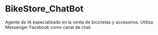 # BikeStore_ChatBot
Agente de IA especializado en la venta de bicicletas y accesorios. Utiliza Messenger Facebook como canal de chat.
